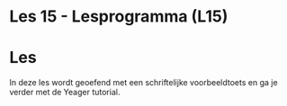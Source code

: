 Les 15 - Lesprogramma (L15)
===

# Les

In deze les wordt geoefend met een schriftelijke voorbeeldtoets en ga je verder met de Yeager tutorial.
